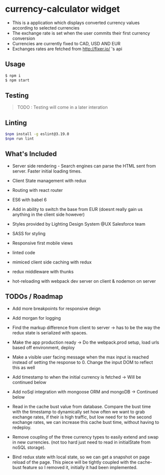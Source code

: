 # currency-calculator widget

- This is a application which displays converted currency values according to selected currencies
- The exchange rate is set when the user commits their first currency conversion
- Currencies are currently fixed to CAD, USD AND EUR
- Exchanges rates are fetched from http://fixer.io/ 's api

## Usage

``` bash
$ npm i 
$ npm start
```

## Testing 

> TODO : Testing will come in a later interation

## Linting 

``` bash
$npm install -g eslint@3.19.0 
$npm run lint
```

## What's Included

- Server side rendering - Search engines can parse the HTML sent from server. Faster initial loading times.  

- Client State management with redux

- Routing with react router

- ES6 with babel 6

- Add in ability to switch the base from EUR (doesnt really gain us anything in the client side however)

- Styles provided by Lighting Design System @UX Salesforce team

- SASS for styling

- Responsive first mobile views

- linted code

- mimiced client side caching with redux

- redux middleware with thunks

- hot-reloading with webpack dev server on client & nodemon on server 

## TODOs / Roadmap

- Add more breakpoints for responsive deign

- Add morgan for logging

- Find the markup difference from client to server -> has to be the way the redux state is serialized with spaces.

- Make the app production ready -> Do the webpack.prod setup, load urls based off environment, deploy

- Make a visible user facing message when the max input is reached instead of setting the response to 0. Change the input DOM to reflect this as well

- Add timestamp to when the initial currency is fetched -> Will be continued below

- Add noSql integration with mongoose ORM and mongoDB -> Continued below

- Read in the cache bust value from database. Compare the bust time with the timestamp to dynamically set how often we want to grab exchange rates,
if their is high traffic, but low need for to the second exchange rates, we can increase this cache bust time, without having to redeploy.

- Remove coupling of the three currency types to easily extend and swap in new currencies. (not too hard just need to read in initialState from noSQL storage).

- Bind redux state with local state, so we can get a snapshot on page reload of the page. This piece will be tightly coupled with the cache-bust feature so I removed it,
initially it had been implemented.
